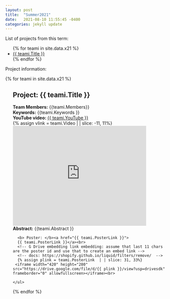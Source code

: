 ```yaml
---
layout: post
title:  "Summer2021"
date:   2021-08-10 11:55:45 -0400
categories: jekyll update
---
```


List of projects from this term: 
<ul>
{% for teami in site.data.x21 %}
  <li>
    <a href="#{{ teami.Title }}">
      {{ teami.Title }}
    </a>
  </li>
{% endfor %}
</ul>

Project information:

<!-- loop through each team's data from CSV file as teami -->
<!-- CSV file should be saved to _data folder. Ex: _data/test.csv -->
{% for teami in site.data.x21 %}
  <ul>
  <p id="{{ teami.Title }}"></p> <!-- Create a link to this section of the page -->
  <h2> Project: {{ teami.Title }}</h2>
    <b>Team Members:</b> {{teami.Members}}<br>
    <b>Keywords:</b> {{teami.Keywords }}<br>
    <b> YouTube video: </b><a href="{{ teami.YouTube }}">
      {{ teami.YouTube }}</a><br>
      <!-- Youtube link embedding: assume that last 11 chars are the video id and use that to create an embed link -->
      {% assign vlink = teami.Video | | slice: -11, 11%}
     <iframe width="420" height="315" src="https://www.youtube.com/embed/{{ vlink }}"  frameborder="0" allowfullscreen></iframe><br>
    <b>Abstract:</b> {{teami.Abstract }}<br>
  
      <b> Poster: </b><a href="{{ teami.PosterLink }}">
      {{ teami.PosterLink }}</a><br>
      <!-- G Drive embedding link embedding: assume that last 11 chars are the poster id and use that to create an embed link -->
      <!-- docs: https://shopify.github.io/liquid/filters/remove/  -->
      {% assign plink = teami.PosterLink  | | slice: 31, 33%}
     <iframe width="420" height="280" src="https://drive.google.com/file/d/{{ plink }}/view?usp=drivesdk"  frameborder="0" allowfullscreen></iframe><br>
  
    </ul>
{% endfor %}


